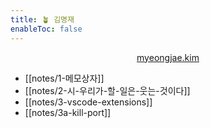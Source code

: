 ```yaml
---
title: 🪴 김명재
enableToc: false
---
```


<p style="text-align:center">
<a href="https://myeongjae.kim">myeongjae.kim</a>
</p>

- [[notes/1-메모상자]]
- [[notes/2-시-우리가-할-일은-웃는-것이다]]
- [[notes/3-vscode-extensions]]
- [[notes/3a-kill-port]]
